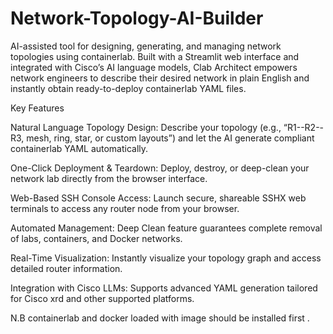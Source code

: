# Network-Topology-AI-Builder
AI-assisted tool for designing, generating, and managing network topologies using containerlab. Built with a Streamlit web interface and integrated with Cisco’s AI language models, Clab Architect empowers network engineers to describe their desired network in plain English and instantly obtain ready-to-deploy containerlab YAML files.

Key Features

Natural Language Topology Design:
Describe your topology (e.g., “R1--R2--R3, mesh, ring, star, or custom layouts”) and let the AI generate compliant containerlab YAML automatically.

One-Click Deployment & Teardown:
Deploy, destroy, or deep-clean your network lab directly from the browser interface.

Web-Based SSH Console Access:
Launch secure, shareable SSHX web terminals to access any router node from your browser.

Automated Management:
Deep Clean feature guarantees complete removal of labs, containers, and Docker networks.

Real-Time Visualization:
Instantly visualize your topology graph and access detailed router information.

Integration with Cisco LLMs:
Supports advanced YAML generation tailored for Cisco xrd and other supported platforms.


N.B containerlab and docker loaded with image should be installed first .
